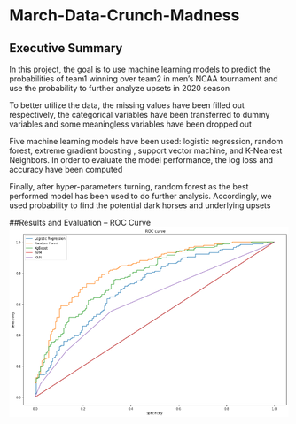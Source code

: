 # March-Data-Crunch-Madness
## Executive Summary
In this project, the goal is to use machine learning models to predict the probabilities of team1 winning over team2 in men’s NCAA tournament and use the probability to further analyze upsets in 2020 season

To better utilize the data, the missing values have been filled out respectively, the categorical variables have been transferred to dummy variables and some meaningless variables have been dropped out

Five machine learning models have been used: logistic regression, random forest, extreme gradient boosting , support vector machine, and K-Nearest Neighbors. In order to evaluate the model performance, the log loss and accuracy have been computed

Finally, after hyper-parameters turning, random forest as the best performed model has been used to do further analysis. Accordingly, we used probability to find the potential dark horses and underlying upsets

##Results and Evaluation – ROC Curve
![ROC Curve](ROC.png)
